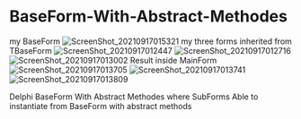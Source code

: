 # BaseForm-With-Abstract-Methodes
my BaseForm
![ScreenShot_20210917015321](https://user-images.githubusercontent.com/90516764/133703078-ca460761-3bf0-4289-80f1-2d871538190f.png)
my three forms inherited from TBaseForm
![ScreenShot_20210917012447](https://user-images.githubusercontent.com/90516764/133702755-f5314e8b-7f75-4cdf-b9fe-d5e275588b1e.png)
![ScreenShot_20210917012716](https://user-images.githubusercontent.com/90516764/133702828-fafe68ed-cb91-4f48-8936-d6755a395485.png)
![ScreenShot_20210917013002](https://user-images.githubusercontent.com/90516764/133702841-13ca5f1e-35d4-48bd-abb7-753411926c79.png)
Result inside MainForm
![ScreenShot_20210917013705](https://user-images.githubusercontent.com/90516764/133702945-dfd05b26-cb6d-484d-9c60-9c67d06561e7.png)
![ScreenShot_20210917013741](https://user-images.githubusercontent.com/90516764/133702960-bc70e6fa-dd84-460d-88d6-02e3d2d3fcdc.png)
![ScreenShot_20210917013809](https://user-images.githubusercontent.com/90516764/133702984-a5f953b0-4036-4e26-9b20-87880eccd3b1.png)

Delphi BaseForm With Abstract Methodes where SubForms Able to instantiate from BaseForm with abstract methods
